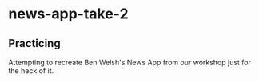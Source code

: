 news-app-take-2
===============

## Practicing

Attempting to recreate Ben Welsh's News App from our workshop just for the heck of it.
